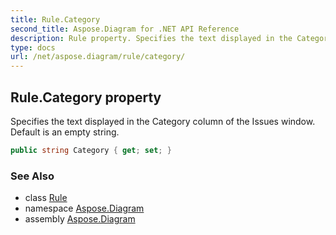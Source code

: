 ```yaml
---
title: Rule.Category
second_title: Aspose.Diagram for .NET API Reference
description: Rule property. Specifies the text displayed in the Category column of the Issues window. Default is an empty string
type: docs
url: /net/aspose.diagram/rule/category/
---
```

## Rule.Category property

Specifies the text displayed in the Category column of the Issues window. Default is an empty string.

```csharp
public string Category { get; set; }
```

### See Also

* class [Rule](../)
* namespace [Aspose.Diagram](../../rule/)
* assembly [Aspose.Diagram](../../../)


